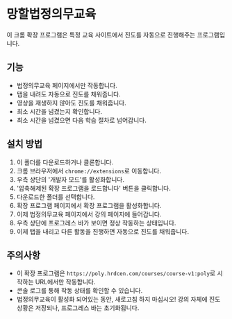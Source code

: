 # 망할법정의무교육

이 크롬 확장 프로그램은 특정 교육 사이트에서 진도를 자동으로 진행해주는 프로그램입니다.

## 기능

- 법정의무교육 페이지에서만 작동합니다.
- 탭을 내려도 자동으로 진도를 채워줍니다.
- 영상을 재생하지 않아도 진도를 채워줍니다.
- 최소 시간을 넘겼는지 확인합니다.
- 최소 시간을 넘겼으면 다음 학습 절차로 넘어갑니다.

## 설치 방법

1. 이 폴더를 다운로드하거나 클론합니다.
2. 크롬 브라우저에서 `chrome://extensions`로 이동합니다.
3. 우측 상단의 '개발자 모드'를 활성화합니다.
4. '압축해제된 확장 프로그램을 로드합니다' 버튼을 클릭합니다.
5. 다운로드한 폴더를 선택합니다.
6. 확장 프로그램 페이지에서 확장 프로그램을 활성화합니다.
7. 이제 법정의무교육 페이지에서 강의 페이지에 들어갑니다.
8. 우측 상단에 프로그레스 바가 보이면 정상 작동하는 상태입니다.
9. 이제 탭을 내리고 다른 활동을 진행하면 자동으로 진도를 채워줍니다.

## 주의사항

- 이 확장 프로그램은 `https://poly.hrdcen.com/courses/course-v1:poly`로 시작하는 URL에서만 작동합니다.
- 콘솔 로그를 통해 작동 상태를 확인할 수 있습니다.
- 법정의무교육이 활성화 되어있는 동안, 새로고침 하지 마십시오! 강의 자체에 진도 상황은 저장되나, 프로그레스 바는 초기화됩니다.